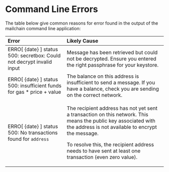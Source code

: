 # Command Line Errors

The table below give common reasons for error found in the output of the mailchain command line application:

<table>
  <thead>
    <tr>
      <th style="text-align:left">Error</th>
      <th style="text-align:left">Likely Cause</th>
    </tr>
  </thead>
  <tbody>
    <tr>
      <td style="text-align:left">ERRO[ {date} ] status 500: secretbox: Could not decrypt invalid input</td>
      <td
      style="text-align:left">Message has been retrieved but could not be decrypted. Ensure you entered
        the right passphrase for your keystore.</td>
    </tr>
    <tr>
      <td style="text-align:left">ERRO[ {date} ] status 500: insufficient funds for gas * price + value</td>
      <td
      style="text-align:left">The balance on this address is insufficient to send a message. If you
        have a balance, check you are sending on the correct network.</td>
    </tr>
    <tr>
      <td style="text-align:left">ERRO[ {date} ] status 500: No transactions found for <code>address</code>
      </td>
      <td style="text-align:left">
        <p>The recipient address has not yet sent a transaction on this network.
          This means the public key associated with the address is not available
          to encrypt the message.</p>
        <p>To resolve this, the recipient address needs to have sent at least one
          transaction (even zero value).</p>
      </td>
    </tr>
  </tbody>
</table>

